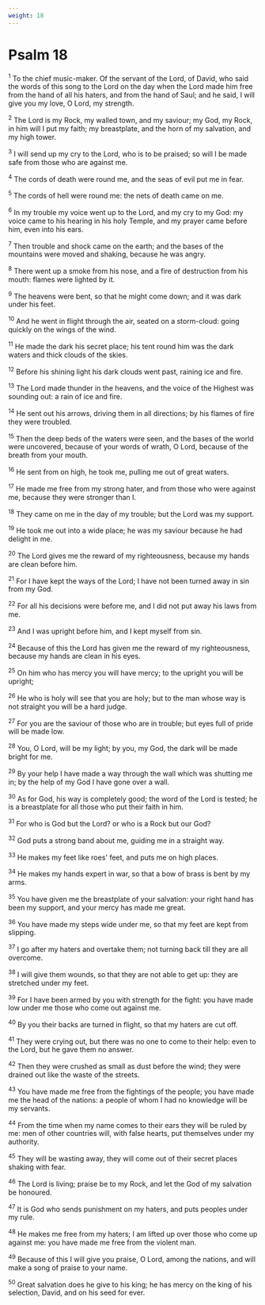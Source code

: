 ```yaml
---
weight: 18
---
```


# Psalm 18

<sup>1</sup> To the chief music-maker. Of the servant of the Lord, of David, who said the words of this song to the Lord on the day when the Lord made him free from the hand of all his haters, and from the hand of Saul; and he said, I will give you my love, O Lord, my strength. 

<sup>2</sup> The Lord is my Rock, my walled town, and my saviour; my God, my Rock, in him will I put my faith; my breastplate, and the horn of my salvation, and my high tower. 

<sup>3</sup> I will send up my cry to the Lord, who is to be praised; so will I be made safe from those who are against me. 

<sup>4</sup> The cords of death were round me, and the seas of evil put me in fear. 

<sup>5</sup> The cords of hell were round me: the nets of death came on me. 

<sup>6</sup> In my trouble my voice went up to the Lord, and my cry to my God: my voice came to his hearing in his holy Temple, and my prayer came before him, even into his ears. 

<sup>7</sup> Then trouble and shock came on the earth; and the bases of the mountains were moved and shaking, because he was angry. 

<sup>8</sup> There went up a smoke from his nose, and a fire of destruction from his mouth: flames were lighted by it. 

<sup>9</sup> The heavens were bent, so that he might come down; and it was dark under his feet. 

<sup>10</sup> And he went in flight through the air, seated on a storm-cloud: going quickly on the wings of the wind. 

<sup>11</sup> He made the dark his secret place; his tent round him was the dark waters and thick clouds of the skies. 

<sup>12</sup> Before his shining light his dark clouds went past, raining ice and fire. 

<sup>13</sup> The Lord made thunder in the heavens, and the voice of the Highest was sounding out: a rain of ice and fire. 

<sup>14</sup> He sent out his arrows, driving them in all directions; by his flames of fire they were troubled. 

<sup>15</sup> Then the deep beds of the waters were seen, and the bases of the world were uncovered, because of your words of wrath, O Lord, because of the breath from your mouth. 

<sup>16</sup> He sent from on high, he took me, pulling me out of great waters. 

<sup>17</sup> He made me free from my strong hater, and from those who were against me, because they were stronger than I. 

<sup>18</sup> They came on me in the day of my trouble; but the Lord was my support. 

<sup>19</sup> He took me out into a wide place; he was my saviour because he had delight in me. 

<sup>20</sup> The Lord gives me the reward of my righteousness, because my hands are clean before him. 

<sup>21</sup> For I have kept the ways of the Lord; I have not been turned away in sin from my God. 

<sup>22</sup> For all his decisions were before me, and I did not put away his laws from me. 

<sup>23</sup> And I was upright before him, and I kept myself from sin. 

<sup>24</sup> Because of this the Lord has given me the reward of my righteousness, because my hands are clean in his eyes. 

<sup>25</sup> On him who has mercy you will have mercy; to the upright you will be upright; 

<sup>26</sup> He who is holy will see that you are holy; but to the man whose way is not straight you will be a hard judge. 

<sup>27</sup> For you are the saviour of those who are in trouble; but eyes full of pride will be made low. 

<sup>28</sup> You, O Lord, will be my light; by you, my God, the dark will be made bright for me. 

<sup>29</sup> By your help I have made a way through the wall which was shutting me in; by the help of my God I have gone over a wall. 

<sup>30</sup> As for God, his way is completely good; the word of the Lord is tested; he is a breastplate for all those who put their faith in him. 

<sup>31</sup> For who is God but the Lord? or who is a Rock but our God? 

<sup>32</sup> God puts a strong band about me, guiding me in a straight way. 

<sup>33</sup> He makes my feet like roes' feet, and puts me on high places. 

<sup>34</sup> He makes my hands expert in war, so that a bow of brass is bent by my arms. 

<sup>35</sup> You have given me the breastplate of your salvation: your right hand has been my support, and your mercy has made me great. 

<sup>36</sup> You have made my steps wide under me, so that my feet are kept from slipping. 

<sup>37</sup> I go after my haters and overtake them; not turning back till they are all overcome. 

<sup>38</sup> I will give them wounds, so that they are not able to get up: they are stretched under my feet. 

<sup>39</sup> For I have been armed by you with strength for the fight: you have made low under me those who come out against me. 

<sup>40</sup> By you their backs are turned in flight, so that my haters are cut off. 

<sup>41</sup> They were crying out, but there was no one to come to their help: even to the Lord, but he gave them no answer. 

<sup>42</sup> Then they were crushed as small as dust before the wind; they were drained out like the waste of the streets. 

<sup>43</sup> You have made me free from the fightings of the people; you have made me the head of the nations: a people of whom I had no knowledge will be my servants. 

<sup>44</sup> From the time when my name comes to their ears they will be ruled by me: men of other countries will, with false hearts, put themselves under my authority. 

<sup>45</sup> They will be wasting away, they will come out of their secret places shaking with fear. 

<sup>46</sup> The Lord is living; praise be to my Rock, and let the God of my salvation be honoured. 

<sup>47</sup> It is God who sends punishment on my haters, and puts peoples under my rule. 

<sup>48</sup> He makes me free from my haters; I am lifted up over those who come up against me: you have made me free from the violent man. 

<sup>49</sup> Because of this I will give you praise, O Lord, among the nations, and will make a song of praise to your name. 

<sup>50</sup> Great salvation does he give to his king; he has mercy on the king of his selection, David, and on his seed for ever. 


